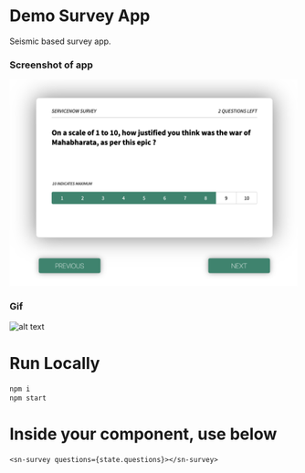 # Demo Survey App

Seismic based survey app.

### Screenshot of app

![alt text](/docs/screen1.png)

### Gif

![alt text](/docs/app.gif)

# Run Locally

```
npm i
npm start
```

# Inside your component, use below

```
<sn-survey questions={state.questions}></sn-survey>
```
